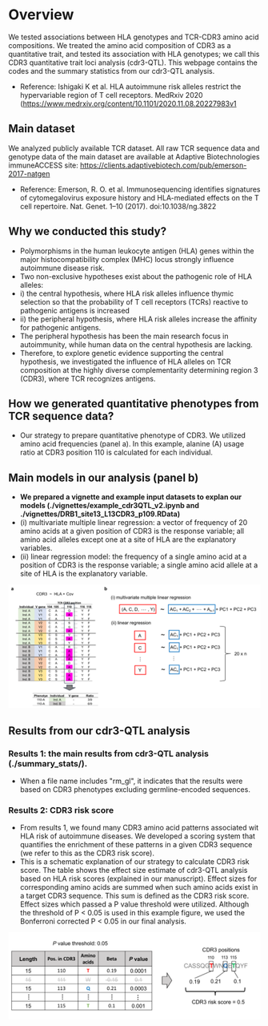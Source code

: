 # Overview
We tested associations between HLA genotypes and TCR-CDR3 amino acid compositions. We treated the amino acid composition of CDR3 as a quantitative trait, and tested its association with HLA genotypes; we call this CDR3 quantitative trait loci analysis (cdr3-QTL). This webpage contains the codes and the summary statistics from our cdr3-QTL analysis. 
- Reference: Ishigaki K et al. HLA autoimmune risk alleles restrict the hypervariable region of T cell receptors. MedRxiv 2020 (https://www.medrxiv.org/content/10.1101/2020.11.08.20227983v1

## Main dataset
We analyzed publicly available TCR dataset. All raw TCR sequence data and genotype data of the main dataset are available at Adaptive Biotechnologies immuneACCESS site: https://clients.adaptivebiotech.com/pub/emerson-2017-natgen
- Reference: Emerson, R. O. et al. Immunosequencing identifies signatures of cytomegalovirus exposure history and HLA-mediated effects on the T cell repertoire. Nat. Genet. 1–10 (2017). doi:10.1038/ng.3822

## Why we conducted this study?
- Polymorphisms in the human leukocyte antigen (HLA) genes within the major histocompatibility complex (MHC) locus strongly influence autoimmune disease risk.
- Two non-exclusive hypotheses exist about the pathogenic role of HLA alleles:
- i) the central hypothesis, where HLA risk alleles influence thymic selection so that the probability of T cell receptors (TCRs) reactive to pathogenic antigens is increased
- ii) the peripheral hypothesis, where HLA risk alleles increase the affinity for pathogenic antigens. 
- The peripheral hypothesis has been the main research focus in autoimmunity, while human data on the central hypothesis are lacking.
- Therefore, to explore genetic evidence supporting the central hypothesis, we investigated the influence of HLA alleles on TCR composition at the highly diverse complementarity determining region 3 (CDR3), where TCR recognizes antigens.

## How we generated quantitative phenotypes from TCR sequence data?
- Our strategy to prepare quantitative phenotype of CDR3. We utilized amino acid frequencies (panel a). In this example, alanine (A) usage ratio at CDR3 position 110 is calculated for each individual.

## Main models in our analysis (panel b)
- **We prepared a vignette and example input datasets to explan our models (./vignettes/example_cdr3QTL_v2.ipynb and ./vignettes/DRB1_site13_L13CDR3_p109.RData)**
- (i) multivariate multiple linear regression: a vector of frequency of 20 amino acids at a given position of CDR3 is the response variable; all amino acid alleles except one at a site of HLA are the explanatory variables.
- (ii) linear regression model: the frequency of a single amino acid at a position of CDR3 is the response variable; a single amino acid allele at a site of HLA is the explanatory variable.

![image](./figure/Fig1_1.png)

## Results from our cdr3-QTL analysis

### Results 1: the main results from cdr3-QTL analysis (./summary_stats/). 
- When a file name includes "rm_gl", it indicates that the results were based on CDR3 phenotypes excluding germline-encoded sequences.

### Results 2: CDR3 risk score
- From results 1, we found many CDR3 amino acid patterns associated wit HLA risk of autoimmune diseases. We developed a scoring system that quantifies the enrichment of these patterns in a given CDR3 sequence (we refer to this as the CDR3 risk score). 
- This is a schematic explanation of our strategy to calculate CDR3 risk score. The table shows the effect size estimate of cdr3-QTL analysis based on HLA risk scores (explained in our manuscript). Effect sizes for corresponding amino acids are summed when such amino acids exist in a target CDR3 sequence. This sum is defined as the CDR3 risk score. Effect sizes which passed a P value threshold were utilized. Although the threshold of P < 0.05 is used in this example figure, we used the Bonferroni corrected P < 0.05 in our final analysis.

![image](./figure/Fig2.png)

